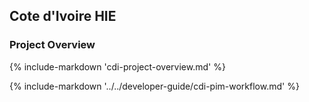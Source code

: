 ## Cote d'Ivoire HIE

### Project Overview
{%
    include-markdown 'cdi-project-overview.md'
%}

{% include-markdown '../../developer-guide/cdi-pim-workflow.md' %}